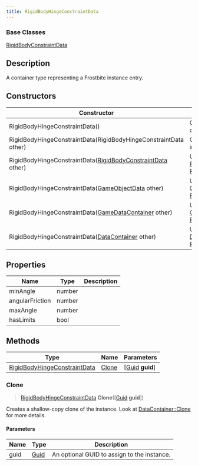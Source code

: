 ```yaml
---
title: RigidBodyHingeConstraintData
---
```

### Base Classes

[RigidBodyConstraintData](/vext/ref/fb/rigidbodyconstraintdata/)

## Description

A container type representing a Frostbite instance entry.

## Constructors

| Constructor                                                                             | Description                                                                                                                                     |
| --------------------------------------------------------------------------------------- | ----------------------------------------------------------------------------------------------------------------------------------------------- |
| RigidBodyHingeConstraintData()                                                          | Create a new instance of this container type.                                                                                                   |
| RigidBodyHingeConstraintData(RigidBodyHingeConstraintData other)                        | Create a reference copy of an instance of the same type.                                                                                        |
| RigidBodyHingeConstraintData([RigidBodyConstraintData](/vext/ref/fb/rigidbodyconstraintdata/) other)  | Upcast an instance of type [RigidBodyConstraintData](/vext/ref/fb/rigidbodyconstraintdata/) to [RigidBodyHingeConstraintData](/vext/ref/fb/rigidbodyhingeconstraintdata/).  |
| RigidBodyHingeConstraintData([GameObjectData](/vext/ref/fb/gameobjectdata/) other)                    | Upcast an instance of type [GameObjectData](/vext/ref/fb/gameobjectdata/) to [RigidBodyHingeConstraintData](/vext/ref/fb/rigidbodyhingeconstraintdata/).                    |
| RigidBodyHingeConstraintData([GameDataContainer](/vext/ref/fb/gamedatacontainer/) other)              | Upcast an instance of type [GameDataContainer](/vext/ref/fb/gamedatacontainer/) to [RigidBodyHingeConstraintData](/vext/ref/fb/rigidbodyhingeconstraintdata/).              |
| RigidBodyHingeConstraintData([DataContainer](/vext/ref/shared/class/datacontainer) other) | Upcast an instance of type [DataContainer](/vext/ref/shared/class/datacontainer) to [RigidBodyHingeConstraintData](/vext/ref/fb/rigidbodyhingeconstraintdata/). |

## Properties

| Name            | Type   | Description |
| --------------- | ------ | ----------- |
| minAngle        | number |             |
| angularFriction | number |             |
| maxAngle        | number |             |
| hasLimits       | bool   |             |

## Methods

| Type                                                         | Name            | Parameters                                     |
| ------------------------------------------------------------ | --------------- | ---------------------------------------------- |
| [RigidBodyHingeConstraintData](/vext/ref/fb/rigidbodyhingeconstraintdata/) | [Clone](#clone) | \[[Guid](/vext/ref/shared/class/guid) **guid**\] |

### Clone

> [RigidBodyHingeConstraintData](/vext/ref/fb/rigidbodyhingeconstraintdata/) **Clone**(\[[Guid](/vext/ref/shared/class/guid) **guid**\])

Creates a shallow-copy clone of the instance. Look at [DataContainer::Clone](/vext/ref/shared/class/datacontainer#clone) for more details.

#### Parameters

| Name | Type         | Description                                 |
| ---- | ------------ | ------------------------------------------- |
| guid | [Guid](/vext/ref/shared/class/guid/) | An optional GUID to assign to the instance. |
